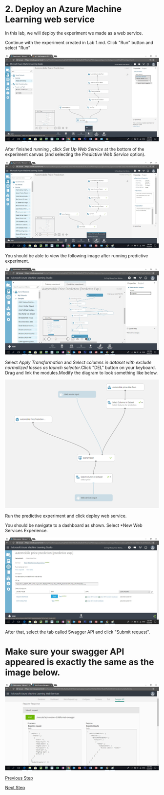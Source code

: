 # 2. Deploy an Azure Machine Learning web service

In this lab, we will deploy the experiment we made as a web service.

Continue with the experiment created in Lab 1.md. Click "Run" button and select "Run" 

![](https://github.com/EnTing0417/AutomobilePricePrediction/blob/master/ManualImages/Lab%201.jpg)

After finished running , click *Set Up Web Service* at the bottom of the experiment canvas (and selecting the *Predictive Web Service* option).

![](https://github.com/EnTing0417/AutomobilePricePrediction/blob/master/ManualImages/Lab%202%20(%20Select%20Predictive%20Web%20Service%20).jpg)

You should be able to view the following image after running predictive experiment.

![](https://github.com/EnTing0417/AutomobilePricePrediction/blob/master/ManualImages/Lab%202(Predictive%20Experiment).jpg)

Select *Apply Transformation* and *Select columns in dataset with exclude normalized losses as launch selector*.Click "DEL" button on your keyboard. 
Drag and link the modules.Modify the diagram to look something like below. 

![](https://github.com/EnTing0417/AutomobilePricePrediction/blob/master/ManualImages/finalexperiment.PNG)

Run the predictive experiment and click deploy web service.

You should be navigate to a dashboard as shown. Select *New Web Services Experience. 

![](https://github.com/EnTing0417/AutomobilePricePrediction/blob/master/ManualImages/Lab%203%20-%20Dashboard%20(%20Select%20New%20Web%20Services%20Experience).jpg)

After that, select the tab called Swagger API and click "Submit request".

# Make sure your swagger API appeared is exactly the same as the image below. 
![](https://github.com/EnTing0417/AutomobilePricePrediction/blob/master/ManualImages/Lab%203%20-%20Dashboard%20(Swagger%20API).jpg)

[Previous Step](https://github.com/EnTing0417/AutomobilePricePrediction/blob/master/Lab%201.md)


[Next Step](https://github.com/EnTing0417/AutomobilePricePrediction/blob/master/Lab%203.md)
